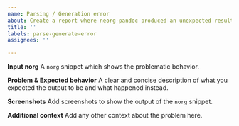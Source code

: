 ```yaml
---
name: Parsing / Generation error
about: Create a report where neorg-pandoc produced an unexpected result
title: ''
labels: parse-generate-error
assignees: ''

---
```


**Input norg**
A `norg` snippet which shows the problematic behavior. 

**Problem & Expected behavior**
A clear and concise description of what you expected the output to be and what happened instead.

**Screenshots**
Add screenshots to show the output of the `norg` snippet.

**Additional context**
Add any other context about the problem here.
